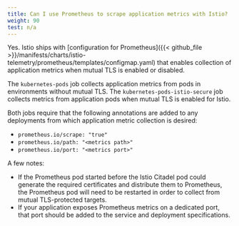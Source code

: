 ```yaml
---
title: Can I use Prometheus to scrape application metrics with Istio?
weight: 90
test: n/a
---
```


Yes. Istio ships with [configuration for Prometheus]({{< github_file >}}/manifests/charts/istio-telemetry/prometheus/templates/configmap.yaml)
that enables collection of application metrics when mutual TLS is enabled or disabled.

The `kubernetes-pods` job collects application metrics from pods in environments without mutual TLS. The `kubernetes-pods-istio-secure` job collects metrics
from application pods when mutual TLS is enabled for Istio.

Both jobs require that the following annotations are added to any deployments from which application metric collection is desired:

- `prometheus.io/scrape: "true"`
- `prometheus.io/path: "<metrics path>"`
- `prometheus.io/port: "<metrics port>"`

A few notes:

- If the Prometheus pod started before the Istio Citadel pod could generate the required certificates and distribute them to Prometheus, the Prometheus pod will need to
be restarted in order to collect from mutual TLS-protected targets.
- If your application exposes Prometheus metrics on a dedicated port, that port should be added to the service and deployment specifications.
